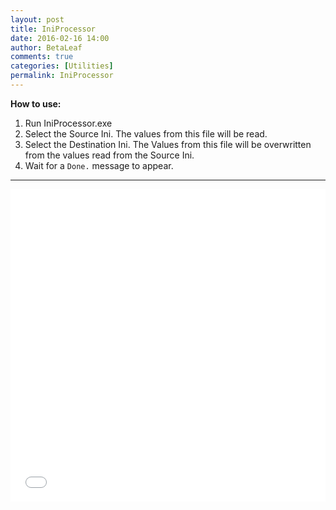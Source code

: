 ```yaml
---
layout: post
title: IniProcessor
date: 2016-02-16 14:00
author: BetaLeaf
comments: true
categories: [Utilities]
permalink: IniProcessor
---
```

**How to use:**  

1. Run IniProcessor.exe  
2. Select the Source Ini. The values from this file will be read.  
3. Select the Destination Ini. The Values from this file will be overwritten from the values read from the Source Ini.  
4. Wait for a ```Done.``` message to appear.  

---

<iframe src="{{ site.url }}/stats.html?username=BetaLeaf&repository=IniProcessor" width="100%" height="500" frameborder="0" scrolling="no"></iframe>  